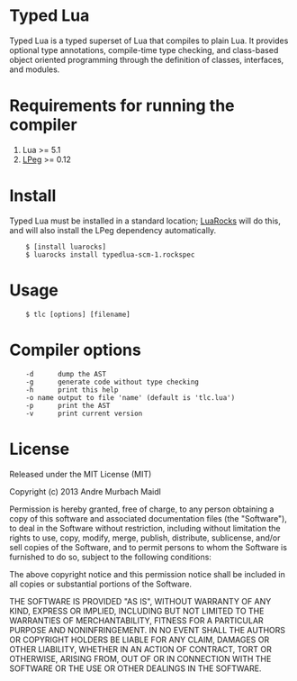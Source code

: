 # Typed Lua

Typed Lua is a typed superset of Lua that compiles to plain Lua.
It provides optional type annotations, compile-time type checking, and
class-based object oriented programming through the definition of classes,
interfaces, and modules.

# Requirements for running the compiler

1. Lua >= 5.1
1. [LPeg](http://www.inf.puc-rio.br/%7Eroberto/lpeg/) >= 0.12

# Install

Typed Lua must be installed in a standard location; [LuaRocks](http://luarocks.org) will do this, and will also install the LPeg dependency automatically.

        $ [install luarocks]
        $ luarocks install typedlua-scm-1.rockspec

# Usage

        $ tlc [options] [filename]

# Compiler options

        -d      dump the AST
        -g      generate code without type checking
        -h      print this help
        -o name output to file 'name' (default is 'tlc.lua')
        -p      print the AST
        -v      print current version

# License

Released under the MIT License (MIT)

Copyright (c) 2013 Andre Murbach Maidl

Permission is hereby granted, free of charge, to any person obtaining a copy of
this software and associated documentation files (the "Software"), to deal in
the Software without restriction, including without limitation the rights to
use, copy, modify, merge, publish, distribute, sublicense, and/or sell copies of
the Software, and to permit persons to whom the Software is furnished to do so,
subject to the following conditions:

The above copyright notice and this permission notice shall be included in all
copies or substantial portions of the Software.

THE SOFTWARE IS PROVIDED "AS IS", WITHOUT WARRANTY OF ANY KIND, EXPRESS OR
IMPLIED, INCLUDING BUT NOT LIMITED TO THE WARRANTIES OF MERCHANTABILITY, FITNESS
FOR A PARTICULAR PURPOSE AND NONINFRINGEMENT. IN NO EVENT SHALL THE AUTHORS OR
COPYRIGHT HOLDERS BE LIABLE FOR ANY CLAIM, DAMAGES OR OTHER LIABILITY, WHETHER
IN AN ACTION OF CONTRACT, TORT OR OTHERWISE, ARISING FROM, OUT OF OR IN
CONNECTION WITH THE SOFTWARE OR THE USE OR OTHER DEALINGS IN THE SOFTWARE.
